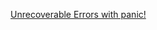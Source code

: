 [Unrecoverable Errors with panic!](https://doc.rust-lang.org/book/ch09-01-unrecoverable-errors-with-panic.html)
